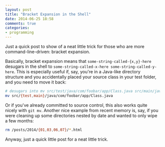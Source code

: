```yaml
---
layout: post
title: "Bracket Expansion in the Shell"
date: 2014-06-25 18:58
comments: true
categories:
- programming
---
```


Just a quick post to show of a neat little trick for those who are more command-line-driven: bracket expansion.

Basically, bracket expansion means that `some-string-called-{x,y}-here` desugars in the shell to
`some-string-called-x-here some-string-called-y-here`.  This is especially useful if, say, you're in a Java-like
directory structure and you accidentally placed your source class in your test folder, and you need to move it back:

```bash
# desugars into mv src/test/java/com/foobar/app/Class.java src/main/java/com/foobar/app/Class.java
mv src/{test,main}/java/com/foobar/app/Class.java
```

Or if you've already committed to source control, this also works quite nicely with `git mv`.  Another nice example from
recent memory is, say, if you were cleaning up some directories nested by date and wanted to only wipe a few months:

```bash
rm /posts/2014/{01,03,06,07}/*.html
```

Anyway, just a quick little post for a neat little trick.
